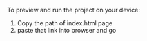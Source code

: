 To preview and run the project on your device:

1. Copy the path of index.html page
2. paste that link into browser and go
